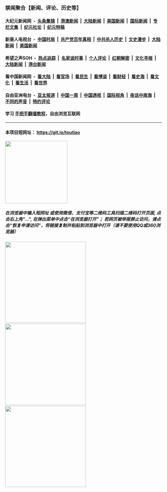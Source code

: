 ### 禁闻聚合【新闻、评论、历史等】

#### 大纪元新闻网 &nbsp;-&nbsp; [头条集锦](indexes/E头条集锦.md?t=02141044) &nbsp;|&nbsp; [港澳新闻](indexes/E港澳新闻.md?t=02141044)  &nbsp;|&nbsp; [大陆新闻](indexes/E大陆新闻.md?t=02141044) &nbsp;|&nbsp; [美国新闻](indexes/E美国新闻.md?t=02141044) &nbsp;|&nbsp; [国际新闻](indexes/E国际新闻.md?t=02141044) &nbsp;|&nbsp; [专栏文集](indexes/E专栏文集.md?t=02141044) &nbsp;|&nbsp; [纪元社论](indexes/E纪元社论.md?t=02141044) &nbsp;|&nbsp; [纪元特稿](indexes/E纪元特稿.md?t=02141044) 

#### 新唐人电视台 &nbsp;-&nbsp; [中国时局](indexes/N中国时局.md?t=02141044) &nbsp;|&nbsp; [共产党百年真相](indexes/N共产党百年真相.md?t=02141044) &nbsp;|&nbsp; [中共杀人历史](indexes/N中共杀人历史.md?t=02141044) &nbsp;|&nbsp; [文史漫步](indexes/N文史漫步.md?t=02141044) &nbsp;|&nbsp; [大陆新闻](indexes/N大陆新闻.md?t=02141044) &nbsp;|&nbsp; [美国新闻](indexes/N美国新闻.md?t=02141044)

#### 希望之声SOH &nbsp;-&nbsp; [热点追踪](indexes/H热点追踪.md?t=02141044) &nbsp;|&nbsp; [名家谈时事](indexes/H名家谈时事.md?t=02141044) &nbsp;|&nbsp; [个人评论](indexes/H个人评论.md?t=02141044)  &nbsp;|&nbsp; [红朝解密](indexes/H红朝解密.md?t=02141044) &nbsp;|&nbsp; [文化寻根](indexes/H文化寻根.md?t=02141044) &nbsp;|&nbsp; [大陆新闻](indexes/H大陆新闻.md?t=02141044) &nbsp;|&nbsp; [港台新闻](indexes/H港台新闻.md?t=02141044)

#### 看中国新闻网 &nbsp;-&nbsp; [看大陆](indexes/S看大陆.md?t=02141044) &nbsp;|&nbsp; [看官场](indexes/S看官场.md?t=02141044) &nbsp;|&nbsp; [看民生](indexes/S看民生.md?t=02141044)  &nbsp;|&nbsp; [看博谈](indexes/S看博谈.md?t=02141044) &nbsp;|&nbsp; [看财经](indexes/S看财经.md?t=02141044) &nbsp;|&nbsp; [看史海](indexes/S看史海.md?t=02141044) &nbsp;|&nbsp; [看文化](indexes/S看文化.md?t=02141044) &nbsp;|&nbsp; [看生活](indexes/S看生活.md?t=02141044) &nbsp;|&nbsp; [看世界](indexes/S看世界.md?t=02141044)

#### 自由亚洲电台 &nbsp;-&nbsp; [亚太报道](indexes/R亚太报道.md?t=02141044) &nbsp;|&nbsp; [中国一周](indexes/R中国一周.md?t=02141044) &nbsp;|&nbsp; [中国透视](indexes/R中国透视.md?t=02141044)  &nbsp;|&nbsp; [国际视角](indexes/R国际视角.md?t=02141044) &nbsp;|&nbsp; [夜话中南海](indexes/R夜话中南海.md?t=02141044) &nbsp;|&nbsp; [不同的声音](indexes/R不同的声音.md?t=02141044) &nbsp;|&nbsp; [特约评论](indexes/R特约评论.md?t=02141044)

#### 学习 [手把手翻墙教程](https://github.com/gfw-breaker/guides/wiki)，自由浏览互联网

----

#### 本项目短网址： https://git.io/toutiao
<img src="https://raw.githubusercontent.com/gfw-breaker/banned-news/master/scripts/img/qr.png" width="200px"/>  

##### 在浏览器中输入短网址 或使用微信、支付宝等二维码工具扫描二维码打开页面, 点击右上角"...", 在弹出菜单中点击“在浏览器打开”； 若网页被举报禁止访问，请点击“恢复申请访问”，将链接复制并粘贴到浏览器中打开（请不要使用QQ或360浏览器）

<img src="https://raw.githubusercontent.com/gfw-breaker/banned-news/master/scripts/img/1.png" width="260px"/> &nbsp; <img src="https://raw.githubusercontent.com/gfw-breaker/banned-news/master/scripts/img/2.png" width="260px"/> &nbsp; <img src="https://raw.githubusercontent.com/gfw-breaker/banned-news/master/scripts/img/3.png" width="260px"/>
